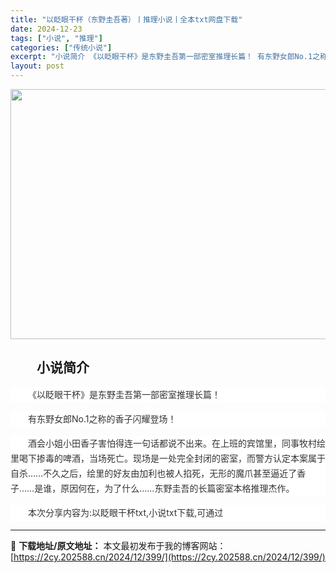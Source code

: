 ```yaml
---
title: "以眨眼干杯（东野圭吾著）丨推理小说丨全本txt网盘下载"
date: 2024-12-23
tags: ["小说", "推理"]
categories: ["传统小说"]
excerpt: "小说简介 《以眨眼干杯》是东野圭吾第一部密室推理长篇！ 有东野女郎No.1之称的香子闪耀登场！ 酒会小姐小田香子害怕得连一句话都说不出来。在上班的宾馆里，同事牧村绘里喝下掺毒的啤酒，当场死亡。现场是一处完全封闭的密室，而警方认定本案属于自杀……不久之后，绘里的好友由加利也被人掐死，无形的魔爪甚至逼近&hellip;"
layout: post
---
```


<img class="aligncenter size-full wp-image-433" src="https://2cy.202588.cn/wp-content/uploads/2024/12/2024122313084550.webp" alt="" width="600" height="400" />
<h2 style="white-space: normal; text-indent: 2em; text-align: left;">小说简介</h2>
<p style="margin-bottom: 15px; white-space: normal; overflow-wrap: break-word; color: #333333; text-indent: 2em; line-height: 24px; zoom: 1; background-color: #ffffff; text-align: left;"><span style="color: #333333; text-indent: 28px; background-color: #ffffff;">《以眨眼干杯》是东野圭吾第一部密室推理长篇！</span></p>

<div style="overflow-wrap: break-word; color: #333333; margin-bottom: 15px; text-indent: 2em; line-height: 24px; zoom: 1; white-space: normal; background-color: #ffffff; text-align: left;" data-pid="6">有东野女郎No.1之称的香子闪耀登场！</div>
<div style="overflow-wrap: break-word; color: #333333; margin-bottom: 15px; text-indent: 2em; line-height: 24px; zoom: 1; white-space: normal; background-color: #ffffff; text-align: left;" data-pid="7">酒会小姐小田香子害怕得连一句话都说不出来。在上班的宾馆里，同事牧村绘里喝下掺毒的啤酒，当场死亡。现场是一处完全封闭的密室，而警方认定本案属于自杀……不久之后，绘里的好友由加利也被人掐死，无形的魔爪甚至逼近了香子……是谁，原因何在，为了什么……东野圭吾的长篇密室本格推理杰作。</div>
<p style="margin-bottom: 15px; white-space: normal; overflow-wrap: break-word; color: #333333; text-indent: 2em; line-height: 24px; zoom: 1; background-color: #ffffff; text-align: left;">本次分享内容为:以眨眼干杯txt,小说txt下载,可通过</p>

---
📖 **下载地址/原文地址：** 本文最初发布于我的博客网站：[https://2cy.202588.cn/2024/12/399/](https://2cy.202588.cn/2024/12/399/)
